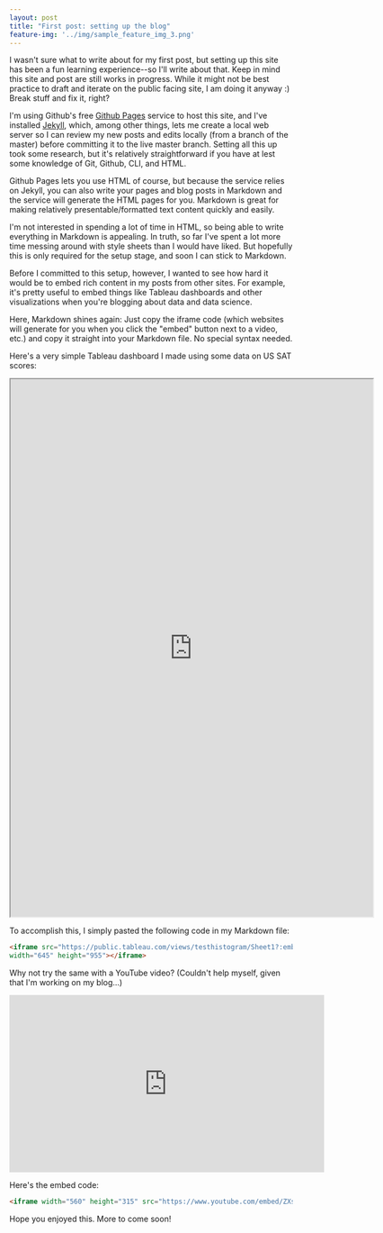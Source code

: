 ```yaml
---
layout: post
title: "First post: setting up the blog"
feature-img: '../img/sample_feature_img_3.png'
---
```

I wasn't sure what to write about for my first post, but setting up this site has been a fun learning experience--so I'll write about that.  Keep in mind this site and post are still works in progress.  While it might not be best practice to draft and iterate on the public facing site, I am doing it anyway :)  Break stuff and fix it, right?

I'm using Github's free [Github Pages](https://pages.github.com) service to host this site, and I've installed [Jekyll](http://jekyllrb.com), which, among other things, lets me create a local web server so I can review my new posts and edits locally (from a branch of the master) before committing it to the live master branch.  Setting all this up took some research, but it's relatively straightforward if you have at lest some knowledge of Git, Github, CLI, and HTML.

Github Pages lets you use HTML of course, but because the service relies on Jekyll, you can also write your pages and blog posts in Markdown and the service will generate the HTML pages for you.  Markdown is great for making relatively presentable/formatted text content quickly and easily.  

I'm not interested in spending a lot of time in HTML, so being able to write everything in Markdown is appealing.  In truth, so far I've spent a lot more time messing around with style sheets than I would have liked. But hopefully this is only required for the setup stage, and soon I can stick to Markdown.

Before I committed to this setup, however, I wanted to see how hard it would be to embed rich content in my posts from other sites.  For example, it's pretty useful to embed things like Tableau dashboards and other visualizations when you're blogging about data and data science.  

Here, Markdown shines again:  Just copy the iframe code (which websites will generate for you when you click the "embed" button next to a video, etc.) and copy it straight into your Markdown file.  No special syntax needed. <facepalm>

Here's a very simple Tableau dashboard I made using some data on US SAT scores:


<iframe src="https://public.tableau.com/views/testhistogram/Sheet1?:embed=y&:display_count=yes"
 width="645" height="955"></iframe>


To accomplish this, I simply pasted the following code in my Markdown file:

```HTML
<iframe src="https://public.tableau.com/views/testhistogram/Sheet1?:embed=y&:display_count=yes"
width="645" height="955"></iframe>
```

Why not try the same with a YouTube video? (Couldn't help myself, given that I'm working on my blog...)


<iframe width="560" height="315" src="https://www.youtube.com/embed/ZXsQAXx_ao0" frameborder="0" allowfullscreen></iframe>


Here's the embed code:

```HTML
<iframe width="560" height="315" src="https://www.youtube.com/embed/ZXsQAXx_ao0" frameborder="0" allowfullscreen></iframe>
```

Hope you enjoyed this.  More to come soon!
